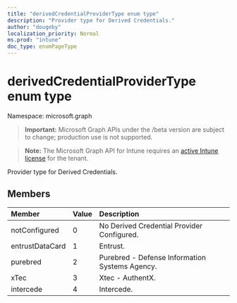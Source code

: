 ```yaml
---
title: "derivedCredentialProviderType enum type"
description: "Provider type for Derived Credentials."
author: "dougeby"
localization_priority: Normal
ms.prod: "intune"
doc_type: enumPageType
---
```


# derivedCredentialProviderType enum type

Namespace: microsoft.graph

> **Important:** Microsoft Graph APIs under the /beta version are subject to change; production use is not supported.

> **Note:** The Microsoft Graph API for Intune requires an [active Intune license](https://go.microsoft.com/fwlink/?linkid=839381) for the tenant.

Provider type for Derived Credentials.

## Members
|Member|Value|Description|
|:---|:---|:---|
|notConfigured|0|No Derived Credential Provider Configured.|
|entrustDataCard|1|Entrust.|
|purebred|2|Purebred - Defense Information Systems Agency.|
|xTec|3|Xtec - AuthentX.|
|intercede|4|Intercede.|




